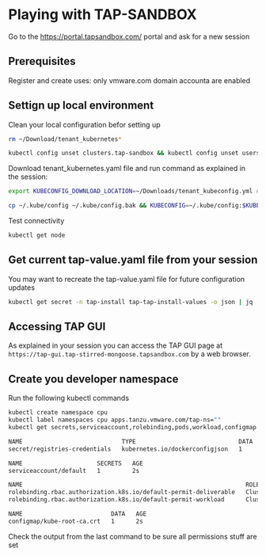 # Playing with TAP-SANDBOX

Go to the https://portal.tapsandbox.com/ portal and ask for a new session

## Prerequisites

Register and create uses: only vmware.com domain accounta are enabled

## Settign up local environment

Clean your local configuration befor setting up 

```bash
rm ~/Download/tenant_kubernetes*

kubectl config unset clusters.tap-sandbox && kubectl config unset users.tap-sandbox && kubectl config unset contexts.tap-sandbox

```

Download tenant_kubernetes.yaml file and run command as explained in the session:

```bash
export KUBECONFIG_DOWNLOAD_LOCATION=~/Downloads/tenant_kubeconfig.yml #set to download location

cp ~/.kube/config ~/.kube/config.bak && KUBECONFIG=~/.kube/config:$KUBECONFIG_DOWNLOAD_LOCATION kubectl config view --flatten > /tmp/config && mv /tmp/config ~/.kube/config && kubectl config set current-context tap-sandbox
```

Test connectivity

```bash
kubectl get node
```

## Get current tap-value.yaml file from your session

You may want to recreate the tap-value.yaml file for future configuration updates

```bash
kubectl get secret -n tap-install tap-tap-install-values -o json | jq '.data["values.yaml"]' -r | base64 -d > tap-value.yaml
```

## Accessing TAP GUI

As explained in your session you can access the TAP GUI page at `https://tap-gui.tap-stirred-mongoose.tapsandbox.com` by a web browser.


## Create you developer namespace

Run the following kubectl commands

```bash
kubectl create namespace cpu
kubectl label namespaces cpu apps.tanzu.vmware.com/tap-ns=""
kubectl get secrets,serviceaccount,rolebinding,pods,workload,configmap -n cpu

NAME                            TYPE                             DATA   AGE
secret/registries-credentials   kubernetes.io/dockerconfigjson   1      1s

NAME                     SECRETS   AGE
serviceaccount/default   1         2s

NAME                                                               ROLE                      AGE
rolebinding.rbac.authorization.k8s.io/default-permit-deliverable   ClusterRole/deliverable   1s
rolebinding.rbac.authorization.k8s.io/default-permit-workload      ClusterRole/workload      1s

NAME                         DATA   AGE
configmap/kube-root-ca.crt   1      2s

```

Check the output from the last command to be sure all permissions stuff are set




